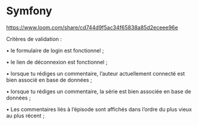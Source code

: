 # Symfony
https://www.loom.com/share/cd744d9f5ac34f65838a85d2eceee96e

Critères de validation :

•
le formulaire de login est fonctionnel ;

•
le lien de déconnexion est fonctionnel ;

•
lorsque tu rédiges un commentaire, l’auteur actuellement connecté est bien associé en base de données ;

•
lorsque tu rédiges un commentaire, la série est bien associée en base de données ;

•
Les commentaires liés à l’épisode sont affichés dans l’ordre du plus vieux au plus récent ;
